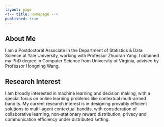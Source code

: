 ```yaml
---
layout: page
<!-- title: Homepage -->
published: true
---
```


 
## About Me
I am a Postdoctoral Associate in the Department of Statistics & Data Science at Yale University, working with Professor Zhuoran Yang.
I obtained my PhD degree in Computer Science from University of Virginia, advised by Professor Hongning Wang.
<!--my bachelor's and master's degree from the School of Mechatronics Engineering at Harbin Institute of Technology.-->

## Research Interest
I am broadly interested in machine learning and decision making, with a special focus on online learning problems like contextual multi-armed bandits.
My current research interest is in designing provably efficient solutions to multi-agent contextual bandits, with consideration of collaborative learning, non-stationary reward distribution, privacy and communication efficiency under distributed setting.

<!-- **\*More about me**: [Curriculum Vitae](https://cyrilli.github.io/CV.pdf) -->

<div class="masthead" style="margin-top: -25px;margin-bottom: -15;"> </div>

<!--## News
- 01/20/2023: One paper is accepted by ICLR 2023
- 09/14/2022: Two papers are accepted by NeurIPS 2022
- 01/18/2022: One paper is accepted by AISTATS 2022
-->
<!-- - 10/09/2021: Received Carlos and Esther Farrar Fellowship Award -->

<!-- - 04/14/2021: One paper is accepted by SIGIR 2021
- 01/22/2021: One paper is accepted by AISTATS 2021 -->
